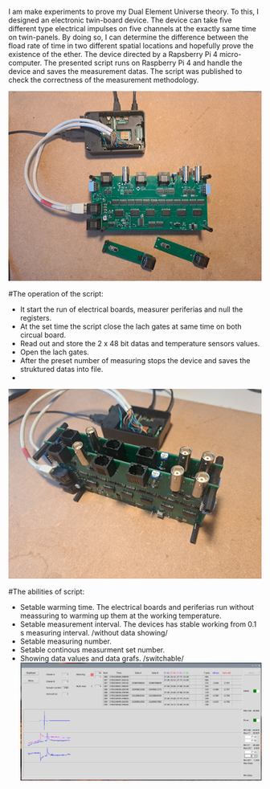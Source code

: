 
I am make experiments to prove my Dual Element Universe theory. To this, I designed an electronic twin-board device. The device can take five different type electrical impulses on five channels at the exactly same time on twin-panels. By doing so, I can determine the difference between the fload rate of time in two different spatial locations and hopefully prove the existence of the ether.
The device directed by a Rapsberry Pi 4 micro-computer. The presented script runs on Raspberry Pi 4 and handle the device and saves the measurement datas.
The script was published to check the correctness of the measurement methodology.

![alt text](https://github.com/duelun/experiment1_save/blob/main/pictures/pic1.png?raw=true)

#The operation of the script:
 - It start the run of electrical boards, measurer periferias and null the registers.
 - At the set time the script close the lach gates at same time on both circual board.
 - Read out and store the 2 x 48 bit datas and temperature sensors values.
 - Open the lach gates.
 - After the preset number of measuring stops the device and saves the struktured datas into file.
 - 
![alt text](https://github.com/duelun/experiment1_save/blob/main/pictures/pic2.png?raw=true)

#The abilities of script:
 - Setable warming time. The electrical boards and periferias run without meassuring to warming up them at the working temperature.
 - Setable measurement interval. The devices has stable working from 0.1 s measuring interval. /without data showing/
 - Setable measuring number.
 - Setable continous measurment set number.
 - Showing data values and data grafs. /switchable/
![alt text](https://github.com/duelun/experiment1_save/blob/main/pictures/pic3.png?raw=true)
